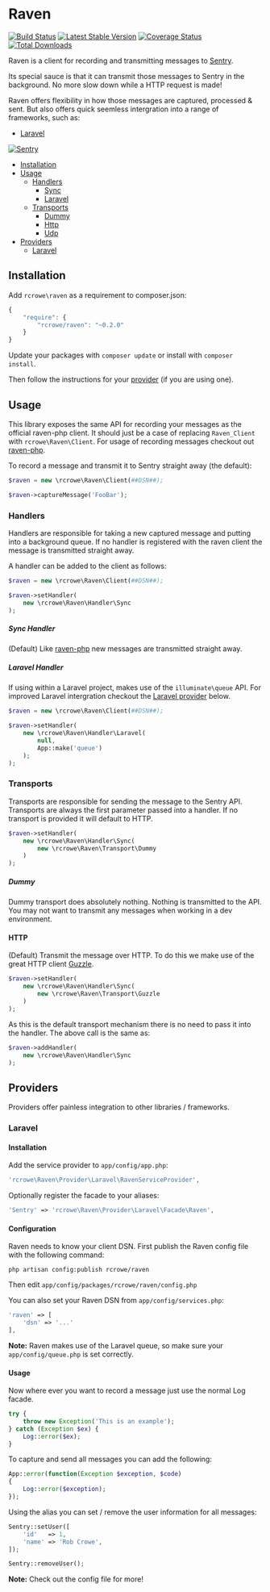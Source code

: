 # Raven

[![Build Status](https://travis-ci.org/rcrowe/Raven.png?branch=master)](https://travis-ci.org/rcrowe/Raven)
[![Latest Stable Version](https://poser.pugx.org/rcrowe/Raven/v/stable.png)](https://packagist.org/packages/rcrowe/Raven)
[![Coverage Status](https://coveralls.io/repos/rcrowe/Raven/badge.png?branch=master)](https://coveralls.io/r/rcrowe/Raven?branch=master)
[![Total Downloads](https://poser.pugx.org/rcrowe/raven/downloads.png)](https://packagist.org/packages/rcrowe/raven)

Raven is a client for recording and transmitting messages to [Sentry](http://getsentry.com).

Its special sauce is that it can transmit those messages to Sentry in the background. No more slow down while a HTTP request is made!

Raven offers flexibility in how those messages are captured, processed & sent. But also offers quick seemless intergration into a range of frameworks, such as:

- [Laravel](https://github.com/rcrowe/Raven#laravel)

[![Sentry](https://www.getsentry.com/_static/getsentry/images/hero.png)](http://getsentry.com)

- [Installation](https://github.com/rcrowe/Raven#installation)
- [Usage](https://github.com/rcrowe/Raven#usage)
    - [Handlers](https://github.com/rcrowe/Raven#handlers)
        - [Sync](https://github.com/rcrowe/Raven#sync-handler)
        - [Laravel](https://github.com/rcrowe/Raven#laravel-handler)
    - [Transports](https://github.com/rcrowe/Raven#transports)
        - [Dummy](https://github.com/rcrowe/Raven#dummy)
        - [Http](https://github.com/rcrowe/Raven#http)
        - [Udp](https://github.com/rcrowe/Raven#udp)
- [Providers](https://github.com/rcrowe/Raven#providers)
    - [Laravel](https://github.com/rcrowe/Raven#laravel)

## Installation

Add `rcrowe\raven` as a requirement to composer.json:

```javascript
{
    "require": {
        "rcrowe/raven": "~0.2.0"
    }
}
```

Update your packages with `composer update` or install with `composer install`.

Then follow the instructions for your [provider](https://github.com/rcrowe/Raven#providers) (if you are using one).

## Usage

This library exposes the same API for recording your messages as the official raven-php client. It should just be a case of
replacing `Raven_Client` with `rcrowe\Raven\Client`. For usage of recording messages checkout out [raven-php](https://github.com/getsentry/raven-php).

To record a message and transmit it to Sentry straight away (the default):

```php
$raven = new \rcrowe\Raven\Client(##DSN##);

$raven->captureMessage('FooBar');
```

### Handlers

Handlers are responsible for taking a new captured message and putting into a background queue. If no handler is registered with the
raven client the message is transmitted straight away.

A handler can be added to the client as follows:

```php
$raven = new \rcrowe\Raven\Client(##DSN##);

$raven->setHandler(
    new \rcrowe\Raven\Handler\Sync
);
```

##### Sync Handler

(Default) Like [raven-php](https://github.com/getsentry/raven-php) new messages are transmitted straight away.

##### Laravel Handler

If using within a Laravel project, makes use of the `illuminate\queue` API. For improved Laravel intergration checkout the [Laravel provider](#laravel) below.

```php
$raven = new \rcrowe\Raven\Client(##DSN##);

$raven->setHandler(
    new \rcrowe\Raven\Handler\Laravel(
        null,
        App::make('queue')
    );
);
```

### Transports

Transports are responsible for sending the message to the Sentry API. Transports are always the first parameter passed into a handler. If
no transport is provided it will default to HTTP.

```php
$raven->setHandler(
    new \rcrowe\Raven\Handler\Sync(
        new \rcrowe\Raven\Transport\Dummy
    )
);
```

##### Dummy

Dummy transport does absolutely nothing. Nothing is transmitted to the API. You may not want to transmit any messages when working in a dev environment.

#### HTTP

(Default) Transmit the message over HTTP. To do this we make use of the great HTTP client [Guzzle](http://guzzlephp.org/).

```php
$raven->setHandler(
    new \rcrowe\Raven\Handler\Sync(
        new \rcrowe\Raven\Transport\Guzzle
    )
);
```

As this is the default transport mechanism there is no need to pass it into the handler. The above call is the same as:

```php
$raven->addHandler(
    new \rcrowe\Raven\Handler\Sync
);
```

## Providers

Providers offer painless integration to other libraries / frameworks.

### Laravel

#### Installation

Add the service provider to `app/config/app.php`:

```php
'rcrowe\Raven\Provider\Laravel\RavenServiceProvider',
```

Optionally register the facade to your aliases:

```php
'Sentry' => 'rcrowe\Raven\Provider\Laravel\Facade\Raven',
```

#### Configuration

Raven needs to know your client DSN. First publish the Raven config file with the following command:

```
php artisan config:publish rcrowe/raven
```

Then edit `app/config/packages/rcrowe/raven/config.php`

You can also set your Raven DSN from `app/config/services.php`:

```php
'raven' => [
	'dsn' => '...'
],
```

**Note:** Raven makes use of the Laravel queue, so make sure your `app/config/queue.php` is set correctly.

#### Usage

Now where ever you want to record a message just use the normal Log facade.

```php
try {
    throw new Exception('This is an example');
} catch (Exception $ex) {
    Log::error($ex);
}
```

To capture and send all messages you can add the following:

```php
App::error(function(Exception $exception, $code)
{
    Log::error($exception);
});
```

Using the alias you can set / remove the user information for all messages:

```php
Sentry::setUser([
	'id'   => 1,
	'name' => 'Rob Crowe',
]);

Sentry::removeUser();
```

**Note:** Check out the config file for more!
